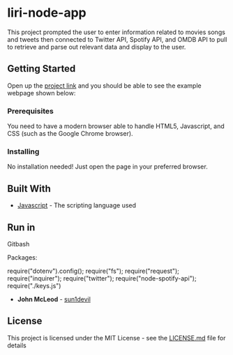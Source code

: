 # liri-node-app
This project prompted the user to enter information related to movies songs and tweets then connected to Twitter API, Spotify API, and OMDB API to pull to retrieve and parse out relevant data and display to the user. 

## Getting Started

Open up the [project link]( https://sun1devil.github.io/liri-node-app/) and you should be able to see the example webpage shown below:



### Prerequisites

You need to have a modern browser able to handle HTML5, Javascript, and CSS (such as the Google Chrome browser).

### Installing

No installation needed! Just open the page in your preferred browser.

## Built With



* [Javascript](https://www.javascript.com/) - The scripting language used
## Run in
 Gitbash

Packages:

require("dotenv").config();
require("fs");
require("request");
require("inquirer");
require("twitter");
require("node-spotify-api");
require("./keys.js")


* **John McLeod**  - [sun1devil](https://github.com/sun1devil)



## License

This project is licensed under the MIT License - see the [LICENSE.md](LICENSE.md) file for details


